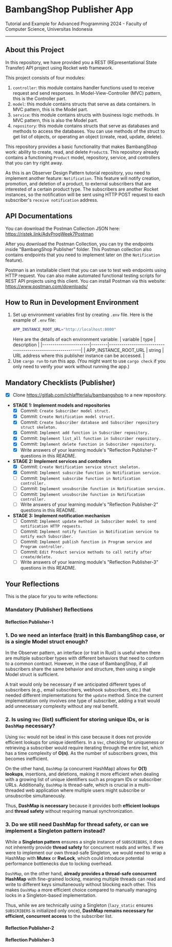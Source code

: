 # BambangShop Publisher App
Tutorial and Example for Advanced Programming 2024 - Faculty of Computer Science, Universitas Indonesia

---

## About this Project
In this repository, we have provided you a REST (REpresentational State Transfer) API project using Rocket web framework.

This project consists of four modules:
1.  `controller`: this module contains handler functions used to receive request and send responses.
    In Model-View-Controller (MVC) pattern, this is the Controller part.
2.  `model`: this module contains structs that serve as data containers.
    In MVC pattern, this is the Model part.
3.  `service`: this module contains structs with business logic methods.
    In MVC pattern, this is also the Model part.
4.  `repository`: this module contains structs that serve as databases and methods to access the databases.
    You can use methods of the struct to get list of objects, or operating an object (create, read, update, delete).

This repository provides a basic functionality that makes BambangShop work: ability to create, read, and delete `Product`s.
This repository already contains a functioning `Product` model, repository, service, and controllers that you can try right away.

As this is an Observer Design Pattern tutorial repository, you need to implement another feature: `Notification`.
This feature will notify creation, promotion, and deletion of a product, to external subscribers that are interested of a certain product type.
The subscribers are another Rocket instances, so the notification will be sent using HTTP POST request to each subscriber's `receive notification` address.

## API Documentations

You can download the Postman Collection JSON here: https://ristek.link/AdvProgWeek7Postman

After you download the Postman Collection, you can try the endpoints inside "BambangShop Publisher" folder.
This Postman collection also contains endpoints that you need to implement later on (the `Notification` feature).

Postman is an installable client that you can use to test web endpoints using HTTP request.
You can also make automated functional testing scripts for REST API projects using this client.
You can install Postman via this website: https://www.postman.com/downloads/

## How to Run in Development Environment
1.  Set up environment variables first by creating `.env` file.
    Here is the example of `.env` file:
    ```bash
    APP_INSTANCE_ROOT_URL="http://localhost:8000"
    ```
    Here are the details of each environment variable:
    | variable              | type   | description                                                |
    |-----------------------|--------|------------------------------------------------------------|
    | APP_INSTANCE_ROOT_URL | string | URL address where this publisher instance can be accessed. |
2.  Use `cargo run` to run this app.
    (You might want to use `cargo check` if you only need to verify your work without running the app.)

## Mandatory Checklists (Publisher)
-   [X] Clone https://gitlab.com/ichlaffterlalu/bambangshop to a new repository.
-   **STAGE 1: Implement models and repositories**
    -   [X] Commit: `Create Subscriber model struct.`
    -   [x] Commit: `Create Notification model struct.`
    -   [X] Commit: `Create Subscriber database and Subscriber repository struct skeleton.`
    -   [X] Commit: `Implement add function in Subscriber repository.`
    -   [X] Commit: `Implement list_all function in Subscriber repository.`
    -   [X] Commit: `Implement delete function in Subscriber repository.`
    -   [X] Write answers of your learning module's "Reflection Publisher-1" questions in this README.
-   **STAGE 2: Implement services and controllers**
    -   [X] Commit: `Create Notification service struct skeleton.`
    -   [X] Commit: `Implement subscribe function in Notification service.`
    -   [ ] Commit: `Implement subscribe function in Notification controller.`
    -   [ ] Commit: `Implement unsubscribe function in Notification service.`
    -   [ ] Commit: `Implement unsubscribe function in Notification controller.`
    -   [ ] Write answers of your learning module's "Reflection Publisher-2" questions in this README.
-   **STAGE 3: Implement notification mechanism**
    -   [ ] Commit: `Implement update method in Subscriber model to send notification HTTP requests.`
    -   [ ] Commit: `Implement notify function in Notification service to notify each Subscriber.`
    -   [ ] Commit: `Implement publish function in Program service and Program controller.`
    -   [ ] Commit: `Edit Product service methods to call notify after create/delete.`
    -   [ ] Write answers of your learning module's "Reflection Publisher-3" questions in this README.

## Your Reflections
This is the place for you to write reflections:

### Mandatory (Publisher) Reflections

#### Reflection Publisher-1


### 1. **Do we need an interface (trait) in this BambangShop case, or is a single Model struct enough?**
In the Observer pattern, an interface (or trait in Rust) is useful when there are multiple subscriber types with different behaviors that need to conform to a common contract. However, in the case of BambangShop, if all subscribers share the same behavior and structure, then using a single Model struct is sufficient.

A trait would only be necessary if we anticipated different types of subscribers (e.g., email subscribers, webhook subscribers, etc.) that needed different implementations for the `update` method. Since the current implementation only involves one type of subscriber, adding a trait would add unnecessary complexity without any real benefit.


### 2. **Is using `Vec` (list) sufficient for storing unique IDs, or is `DashMap` necessary?**
Using `Vec` would not be ideal in this case because it does not provide efficient lookups for unique identifiers. In a `Vec`, checking for uniqueness or retrieving a subscriber would require iterating through the entire list, which has a time complexity of **O(n)**. As the number of subscribers grows, this becomes inefficient.

On the other hand, `DashMap` (a concurrent HashMap) allows for **O(1) lookups**, insertions, and deletions, making it more efficient when dealing with a growing list of unique identifiers such as program IDs or subscriber URLs. Additionally, `DashMap` is thread-safe, which is crucial in a multi-threaded web application where multiple users might subscribe or unsubscribe simultaneously.

Thus, **DashMap is necessary** because it provides both **efficient lookups** and **thread safety** without requiring manual synchronization.


### 3. **Do we still need DashMap for thread safety, or can we implement a Singleton pattern instead?**
While a **Singleton pattern** ensures a single instance of `SUBSCRIBERS`, it does not inherently provide **thread safety** for concurrent reads and writes. If we were to implement our own thread-safe Singleton, we would need to wrap a HashMap with **Mutex** or **RwLock**, which could introduce potential performance bottlenecks due to locking overhead.

`DashMap`, on the other hand, **already provides a thread-safe concurrent HashMap** with fine-grained locking, meaning multiple threads can read and write to different keys simultaneously without blocking each other. This makes `DashMap` a more efficient choice compared to manually managing locks in a Singleton-based implementation.

Thus, while we are technically using a Singleton (`lazy_static` ensures `SUBSCRIBERS` is initialized only once), **DashMap remains necessary for efficient, concurrent access** to the subscriber list.
#### Reflection Publisher-2

#### Reflection Publisher-3
